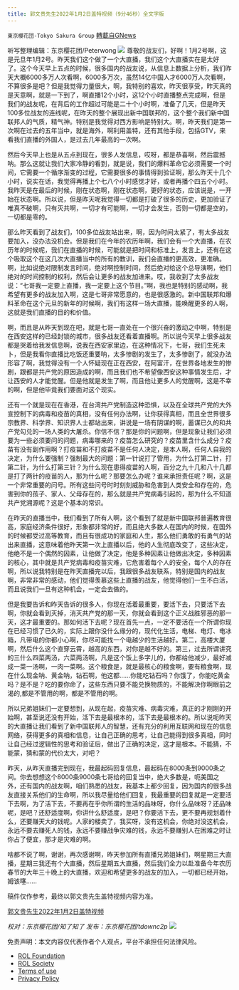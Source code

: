 ```yaml
---
title: 郭文贵先生2022年1月2日盖特视频（9分46秒）全文字版
---
```

`東京櫻花団-Tokyo Sakura Group` [轉載自GNews](https://gnews.org/zh-hans/1816874/)

听写整理编辑：东京樱花团/Peterwong
![](https://assets.gnews.org/wp-content/uploads/2022/01/1-19.png)
尊敬的战友们，好啊！1月2号啊，这是元旦年1月2号。昨天我们这个做了一个大直播，我们这个大直播实在是太好了。这个今天早上五点的时候，很多国内的战友说，从信息上数据上分析，我们昨天大概6000多万人次看啊，6000多万次，虽然14亿中国人才6000万人次看啊，不算很多是吧？但是我觉得力量很大，啊，我特别的喜欢，昨天很享受，昨天真的是天意啊，就是一下到了，啊直播12个小时，这12个小时直播整点完成啊，但是我们的战友呢，在背后的工作超过可能是二十个小时啊，准备了几天，但是昨天100多位战友的连线呢，在昨天的整个展现出新中国联邦的，这个整个我们新中国联邦人的气质，精气神。特别是我觉得对西方影响是特别大。啊，昨天我们是第一次啊在过去的五年当中，就是海外，啊利用盖特，还有其他手段，包括GTV，来看我们直播的外国人，是过去几年最高的一次啊。

然后今天早上也是从五点到现在，很多人发信息，哎呀，都是恭喜啊，然后震撼呐。那么这就让我们大家冷静的看到，就是说，我们的爆料革命它必须需要一个时间，它需要一个循序渐变的过程，它需要很多的事情得到验证啊，那么昨天十几个小时，说实在话，我觉得再播上个七八个小时感觉才好，或者再播个四五个小时。我昨天是在最后的时候，刚在状态啊，刚在状态啊，更好的状态，应该说是，一开始在状态啊。所以说，但是昨天呢我觉得一切都是打破了很多的历史，更加验证了唯真不破啊，只有灭共啊，一切才有可能啊，一切才会发生，否则一切都是空的，一切都是零的。

那么昨天看到了战友们，100多位战友站出来，啊，因为时间太紧了，有太多战友要加入，没办法没机会。但是我们在今年的农历年啊，我们会有一个大直播，在农历年的时候呢，我们在直播的时候，可能就是把时间和标准上，发言上，还有在这个吸取这个在这几次大直播当中的所有的教训，我们会直播的更高效，更准确。啊，比如说绝对限制发言时间，绝对啊控制时间，然后绝对给这个总导演啊，他们绝对的时间控制的权利，然后会让更多的战友加进来。哎，我收到了太多战友说：“七哥我一定要上直播，我一定要上这个节目。”啊，我也是特别的感动啊，我希望有更多的战友加入啊，这是七哥非常愿意的，也是很感激的。新中国联邦和爆料革命在这个元旦的新年的时候啊，我们有这样一场大直播，能唤醒更多的人啊，这就是我们直播的目的和价值。

啊，而且是从昨天到现在吧，就是七哥一直处在一个很兴奋的激动之中啊，特别是在西安这样的已经封锁的城市，很多战友还看着直播啊。所以说今天早上很多战友都是哭着给我发信息啊，说我在西安家里边，在这种情况下，七哥，我们生死未卜，但是我看你直播比吃饭还重要呐，太多惨剧的发生了，太多惨剧了，就没办法形容了啊，我觉得没有一个人怀疑现在正在西安，在阿富汗，在世界各地发生的惨剧，跟都是共产党的原因造成的啊，而且我们也不希望像西安这种事情发生后，才让西安的人才能觉醒。但是他就是发生了啊，而且他让更多人的觉醒啊，这是不幸的啊，但是他毕竟我们要面对这个现实。

还有一个就是现在在香港，在台湾共产党制造这种恐惧，以及在全球共产党的大外宣控制下的病毒和疫苗的真相，没有任何办法啊，让你获得真相，而且全世界很多宗教界、科学界、知识界人士都站出来，讲说是一场有阴谋的啊，蓄谋已久的和共产党勾兑的一场人类的大屠杀。你信不信？那是你的问题啊，但是现象让我们必须要为一些必须要问的问题，病毒哪来的？疫苗怎么研究的？疫苗里含什么成分？疫苗有没有副作用啊？打疫苗和不打疫苗不是任何人决定，是本人啊，任何人自我的决定，为什么要强制？强制最大的问题：第一针说打了管用，为什么打第二针，打第二针，为什么打第三针？为什么现在患得疫苗的人啊，百分之九十几和八十几都是打了两针的疫苗的人，那为什么呢？那要怎么办呢？谁来承担责任呢？啊，这是一个非常重要的问号。所有这些问号时时刻刻威胁和危害到人类安全和存在的，危害到你的孩子、家人、父母存在的，那么就是共产党病毒引起的，那为什么不知道共产党溯源呢？这是个基本的常识。

在昨天的直播当中，我们看到了所有人啊，这个看到了就是新中国联邦普遍教育很高，家庭经济条件很好，形象都非常的好，而且绝大多数人在国内的时候，在国外的时候都受过高等教育，而且有很成功的家庭和人生，那么他们勇敢的有勇气的站出来直播，这意味着他昨天第一次上直播以后，他的人生彻底改变了，这些决定，他绝不是一个偶然的因素，让他做了决定，他是多种因素让他做出决定，多种因素的核心，其中就是共产党病毒和疫苗灾难，它危害着每个人的安全，每个人的存在啊，所以说我特别是在昨天直播完以后，我跟很多战友联系，特别是国内的战友啊，非常非常的感动，他们觉得羡慕这些上直播的战友，他觉得他们一生不白活，而且说我们一旦有这种机会，一定会去做的。

但是我要告诉和昨天告诉的很多人，你现在活着最重要，要活下去，只要活下去啊，你就会看到灭掉，消灭共产党的那一天，你就会看到这个正义战胜邪恶的那一天，这才最重要的。那如何活下去呢？现在首先一点，一定不要活在一个所谓你现在已经习惯了已久的，实际上跟你没什么缘分的，现代化生活，电梯、电灯、电冰箱，凡带电的你都小心啊，你尽可能找一个电越少的生活越好。第二，高楼大厦啊，然后什么这个直穿云霄，越高的东西，对你是越不好的。第三，过去所谓讲究的三什么四菜两汤，六菜两汤啊，凡是这个饭上多字儿的，你都给他减少，最好减成一菜一汤啊，一肉一菜啊。这个粮食是，就是最核心的粮食啊，要有粮食啊，现在什么现金呐、黄金呐，钻石啊，他这都……你能吃钻石吗？你饿了，你能吃黄金吗？是不是？吃的要你命了，这些东西只要不能兑换物质的，不能解决你啊眼前之渴的,都是不管用的啊，都是不管用的啊。

所以兄弟姐妹们一定要想到，从现在起，疫苗灾难、病毒灾难，真正的才刚刚的开始啊，甚至说还没有开始，活下去是最根本的，活下去是最根本的。所以说呃昨天的大直播让我们看到了新中国联邦人的智慧，还有充分的利用互联网和现在的信息网络，获得更多的真相和信息，让自己正确的思考，让自己能得到很多真相，同时让自己经过逻辑性的思考和验证后，做出了正确的决定，这才是根本。不能猜，不能蒙，猜和蒙的代价太大，对吧？

昨天，从昨天直播完到现在，我最起码回复信息，最起码在8000条到9000条之间。你去想想这个8000条9000条七哥给的回复当中，绝大多数是，呃美国之外，还有国内的战友啊，咱们熟悉的战友，我基本上都少回复，因为国内的很多战友直接关系他们的生命啊，所以我尽量给他们回复，我最重要的回复就是一定要活下去啊，为了活下去，不要再在乎你所谓的生活的品味呀，你什么品味呀？还品味呢，是吧？还舒适度啊，你讲什么舒适度，是吧？你要活下去，更不要再规划着什么，还要赚天大的钱呢。人家的楼卖了，我买呀，没有这机会，你绝对没这机会，永远不要去赚死人的钱，永远不要赚战争灾难的钱，永远不要赚别人在困难之时让你占了便宜，那才是灾难的啊。

啥都不说了啊，谢谢，再次感谢啊，昨天参加所有直播兄弟姐妹们，啊星期三大直播，星期三我还有个大直播，然后星期五大直播，然后我们全力以赴准备今年农历春节的大年三十晚上的大直播，欢迎和希望更多的战友的加入，一切都已经开始，姆该噻……

稿件仅作参考，最终以郭文贵先生盖特视频内容为准。

[郭文贵先生2022年1月2日盖特视频](https://gettr.com/post/plfpq4abf0)

*校对：东京樱花团/知了知了
发布：东京樱花团/tdownc2p*
![](https://assets.gnews.org/wp-content/uploads/2021/12/yht.jpg)
 

免责声明：本文内容仅代表作者个人观点，平台不承担任何法律风险。

- [ROL Foundation](https://rolfoundation.org/)
- [ROL Society](https://rolsociety.org/)
- [Terms of use](https://gnews.org/terms-of-use-3/)
- [Privacy Policy](https://gnews.org/privacy-policy/)
